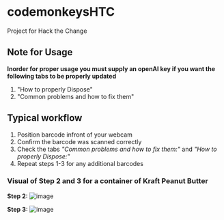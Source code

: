 # codemonkeysHTC
Project for Hack the Change

## Note for Usage
**Inorder for proper usage you must supply an openAI key if you want the following tabs to be properly updated**
1. "How to properly Dispose"
2. "Common problems and how to fix them"


## Typical workflow
1. Position barcode infront of your webcam
2. Confirm the barcode was scanned correctly
3. Check the tabs _"Common problems and how to fix them:"_ and _"How to properly Dispose:"_
4. Repeat steps 1-3 for any additional barcodes

### Visual of Step 2 and 3 for a container of Kraft Peanut Butter
**Step 2:**
![image](https://github.com/AidanThadAnd/CodeMonkeysHackathon/assets/78242226/be3ae2a5-311d-45e4-9853-981051b66f49)


**Step 3:**
![image](https://github.com/AidanThadAnd/CodeMonkeysHackathon/assets/78242226/96414b14-6507-4af4-ad05-9b8816b61be8)
